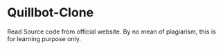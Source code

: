 # Quillbot-Clone
Read Source code from official website. By no mean of plagiarism, this is for learning purpose only.
